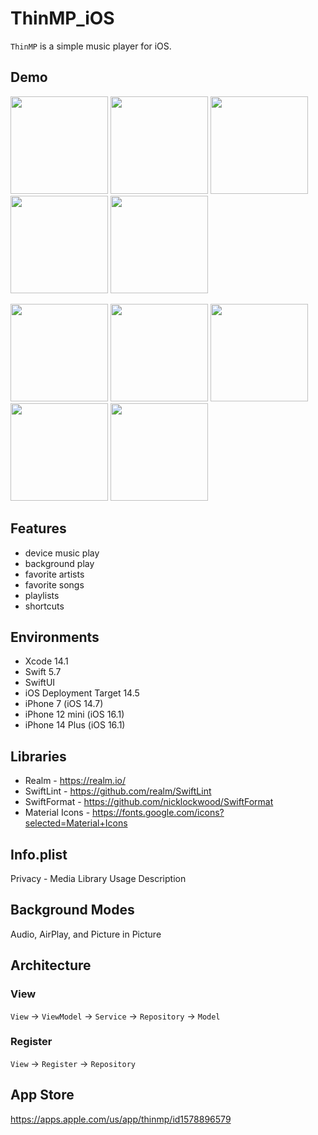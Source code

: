 # ThinMP_iOS

`ThinMP` is a simple music player for iOS.

## Demo
<img src="https://user-images.githubusercontent.com/42083313/126888367-781632f8-a58f-42e9-bf5b-10ceccd6cf04.PNG" width="156"> <img src="https://user-images.githubusercontent.com/42083313/126888383-f47eb821-39bd-408c-b23c-de1c56223a46.PNG" width="156"> <img src="https://user-images.githubusercontent.com/42083313/126892681-be4927e9-52a2-4856-a3eb-ceaa07b46ca2.PNG" width="156"> <img src="https://user-images.githubusercontent.com/42083313/126888408-4e32f91d-b915-4964-b6ff-a443037b3cca.PNG" width="156"> <img src="https://user-images.githubusercontent.com/42083313/126888415-f2d5ad74-a225-466f-b2cc-894ec8024788.PNG" width="156">

<img src="https://user-images.githubusercontent.com/42083313/126888442-b3528dfc-88ff-41ee-91db-82d997f3e05a.PNG" width="156"> <img src="https://user-images.githubusercontent.com/42083313/126888478-d4eef432-9374-4d54-994a-3605dec619e6.PNG" width="156"> <img src="https://user-images.githubusercontent.com/42083313/126892713-0526eb77-2f75-4fe0-8648-da017cbf3cbf.PNG" width="156"> <img src="https://user-images.githubusercontent.com/42083313/126888502-7fba3f00-6b00-4a87-bae9-d0ff933cfebc.PNG" width="156"> <img src="https://user-images.githubusercontent.com/42083313/126888506-73c7e9cb-cde1-4b69-8d7b-303375977ccf.PNG" width="156">

## Features

* device music play
* background play
* favorite artists
* favorite songs
* playlists
* shortcuts

## Environments

* Xcode 14.1
* Swift 5.7
* SwiftUI
* iOS Deployment Target 14.5
* iPhone 7 (iOS 14.7)
* iPhone 12 mini (iOS 16.1)
* iPhone 14 Plus (iOS 16.1)

## Libraries

* Realm - https://realm.io/
* SwiftLint - https://github.com/realm/SwiftLint
* SwiftFormat - https://github.com/nicklockwood/SwiftFormat
* Material Icons - https://fonts.google.com/icons?selected=Material+Icons

## Info.plist

Privacy - Media Library Usage Description

## Background Modes

Audio, AirPlay, and Picture in Picture

## Architecture

### View

`View` → `ViewModel` → `Service` → `Repository` → `Model`

### Register

`View` → `Register` → `Repository`

## App Store

https://apps.apple.com/us/app/thinmp/id1578896579
